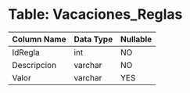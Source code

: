 # Table: Vacaciones_Reglas

| Column Name | Data Type | Nullable |
|-------------|-----------|----------|
| IdRegla | int | NO |
| Descripcion | varchar | NO |
| Valor | varchar | YES |

